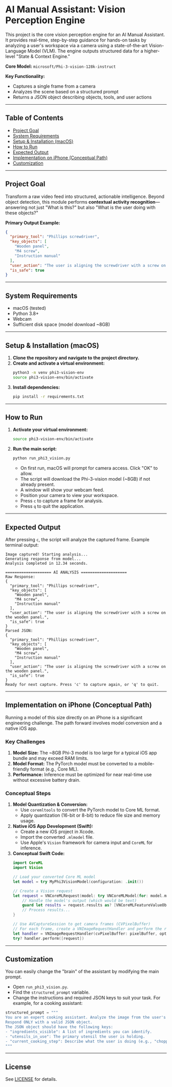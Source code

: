 # AI Manual Assistant: Vision Perception Engine

This project is the core vision perception engine for an AI Manual Assistant. It provides real-time, step-by-step guidance for hands-on tasks by analyzing a user's workspace via a camera using a state-of-the-art Vision-Language Model (VLM). The engine outputs structured data for a higher-level "State & Context Engine."

**Core Model:** `microsoft/Phi-3-vision-128k-instruct`

**Key Functionality:**
- Captures a single frame from a camera
- Analyzes the scene based on a structured prompt
- Returns a JSON object describing objects, tools, and user actions

---

## Table of Contents
- [Project Goal](#project-goal)
- [System Requirements](#system-requirements)
- [Setup & Installation (macOS)](#setup--installation-macos)
- [How to Run](#how-to-run)
- [Expected Output](#expected-output)
- [Implementation on iPhone (Conceptual Path)](#implementation-on-iphone-conceptual-path)
- [Customization](#customization)

---

## Project Goal

Transform a raw video feed into structured, actionable intelligence. Beyond object detection, this module performs **contextual activity recognition**—answering not just "What is this?" but also "What is the user doing with these objects?"

**Primary Output Example:**
```json
{
  "primary_tool": "Phillips screwdriver",
  "key_objects": [
    "Wooden panel",
    "M4 screw",
    "Instruction manual"
  ],
  "user_action": "The user is aligning the screwdriver with a screw on the wooden panel.",
  "is_safe": true
}
```

---

## System Requirements
- macOS (tested)
- Python 3.8+
- Webcam
- Sufficient disk space (model download ~8GB)

---

## Setup & Installation (macOS)

1. **Clone the repository and navigate to the project directory.**
2. **Create and activate a virtual environment:**
   ```bash
   python3 -m venv phi3-vision-env
   source phi3-vision-env/bin/activate
   ```
3. **Install dependencies:**
   ```bash
   pip install -r requirements.txt
   ```

---

## How to Run

1. **Activate your virtual environment:**
   ```bash
   source phi3-vision-env/bin/activate
   ```
2. **Run the main script:**
   ```bash
   python run_phi3_vision.py
   ```
   - On first run, macOS will prompt for camera access. Click "OK" to allow.
   - The script will download the Phi-3-vision model (~8GB) if not already present.
   - A window will show your webcam feed.
   - Position your camera to view your workspace.
   - Press `c` to capture a frame for analysis.
   - Press `q` to quit the application.

---

## Expected Output

After pressing `c`, the script will analyze the captured frame. Example terminal output:

```
Image captured! Starting analysis...
Generating response from model...
Analysis completed in 12.34 seconds.

==================== AI ANALYSIS ====================
Raw Response:
{
  "primary_tool": "Phillips screwdriver",
  "key_objects": [
    "Wooden panel",
    "M4 screw",
    "Instruction manual"
  ],
  "user_action": "The user is aligning the screwdriver with a screw on the wooden panel.",
  "is_safe": true
}
Parsed JSON:
{
  "primary_tool": "Phillips screwdriver",
  "key_objects": [
    "Wooden panel",
    "M4 screw",
    "Instruction manual"
  ],
  "user_action": "The user is aligning the screwdriver with a screw on the wooden panel.",
  "is_safe": true
}
Ready for next capture. Press 'c' to capture again, or 'q' to quit.
```

---

## Implementation on iPhone (Conceptual Path)

Running a model of this size directly on an iPhone is a significant engineering challenge. The path forward involves model conversion and a native iOS app.

### Key Challenges
1. **Model Size:** The ~8GB Phi-3 model is too large for a typical iOS app bundle and may exceed RAM limits.
2. **Model Format:** The PyTorch model must be converted to a mobile-friendly format (e.g., Core ML).
3. **Performance:** Inference must be optimized for near real-time use without excessive battery drain.

### Conceptual Steps
1. **Model Quantization & Conversion:**
   - Use `coremltools` to convert the PyTorch model to Core ML format.
   - Apply quantization (16-bit or 8-bit) to reduce file size and memory usage.
2. **Native iOS App Development (Swift):**
   - Create a new iOS project in Xcode.
   - Import the converted `.mlmodel` file.
   - Use Apple's `Vision` framework for camera input and `CoreML` for inference.
3. **Conceptual Swift Code:**
   ```swift
   import CoreML
   import Vision

   // Load your converted Core ML model
   let model = try MyPhi3VisionModel(configuration: .init())

   // Create a Vision request
   let request = VNCoreMLRequest(model: try VNCoreMLModel(for: model.model)) { request, error in
       // Handle the model's output (which would be text)
       guard let results = request.results as? [VNCoreMLFeatureValueObservation] else { return }
       // Process results...
   }

   // Use AVCaptureSession to get camera frames (CVPixelBuffer)
   // For each frame, create a VNImageRequestHandler and perform the request.
   let handler = VNImageRequestHandler(cvPixelBuffer: pixelBuffer, options: [:])
   try? handler.perform([request])
   ```

---

## Customization

You can easily change the "brain" of the assistant by modifying the main prompt.

- Open `run_phi3_vision.py`.
- Find the `structured_prompt` variable.
- Change the instructions and required JSON keys to suit your task. For example, for a cooking assistant:

```python
structured_prompt = """
You are an expert cooking assistant. Analyze the image from the user's kitchen.
Respond ONLY with a valid JSON object.
The JSON object should have the following keys:
- "ingredients_visible": A list of ingredients you can identify.
- "utensils_in_use": The primary utensil the user is holding.
- "current_cooking_step": Describe what the user is doing (e.g., "chopping onions", "stirring a pot").
"""
```

---

## License

See [LICENSE](../../../../LICENSE) for details.